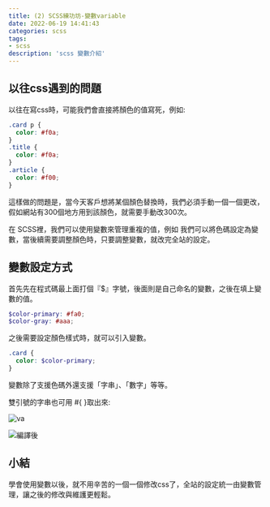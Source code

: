 ```yaml
---
title: (2) SCSS練功坊-變數variable
date: 2022-06-19 14:41:43
categories: scss
tags: 
- scss
description: 'scss 變數介紹'
---
```


## 以往css遇到的問題

以往在寫css時，可能我們會直接將顏色的值寫死，例如:

``` css
.card p {
  color: #f0a;
}
.title {
  color: #f0a;
}
.article {
  color: #f00;
}
```

這樣做的問題是，當今天客戶想將某個顏色替換時，我們必須手動一個一個更改，假如網站有300個地方用到該顏色，就需要手動改300次。

在 SCSS裡，我們可以使用變數來管理重複的值，例如 我們可以將色碼設定為變數，當後續需要調整顏色時，只要調整變數，就改完全站的設定。

## 變數設定方式

首先先在程式碼最上面打個『$』字號，後面則是自己命名的變數，之後在填上變數的值。

``` scss
$color-primary: #fa0;
$color-gray: #aaa;
```

之後需要設定顏色樣式時，就可以引入變數。

``` scss
.card {
  color: $color-primary;
}
```

變數除了支援色碼外還支援「字串」、「數字」等等。

雙引號的字串也可用 #{ }取出來:

![va](https://miro.medium.com/max/1004/1*jvZyuT0ob0GIxXyu3fdjoQ.png)

![編譯後](https://miro.medium.com/max/1048/1*ZgC18gRiXbzEUl_FiZrwuQ.png)

## 小結

學會使用變數以後，就不用辛苦的一個一個修改css了，全站的設定統一由變數管理，讓之後的修改與維護更輕鬆。









